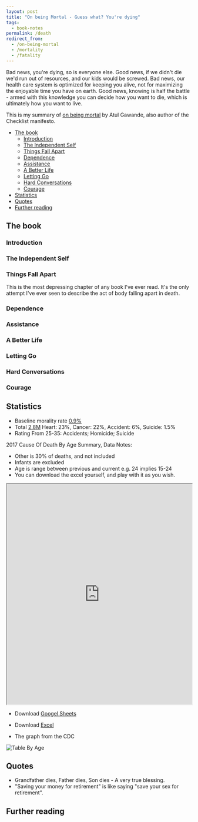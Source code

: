 ```yaml
---
layout: post
title: "On being Mortal - Guess what? You're dying"
tags:
  - book-notes
permalink: /death
redirect_from:
  - /on-being-mortal
  - /mortality
  - /fatality
---
```


Bad news, you're dying, so is everyone else. Good news, if we didn't die we'd run out of resources, and our kids would be screwed. Bad news, our health care system is optimized for keeping you alive, not for maximizing the enjoyable time you have on earth. Good news, knowing is half the battle - armed with this knowledge you can decide how you want to die, which is ultimately how you want to live.

This is my summary of [on being mortal](https://www.amazon.com/Being-Mortal-Medicine-What-Matters-ebook/dp/B00JCW0BCY) by Atul Gawande, also author of the Checklist manifesto.

<!-- prettier-ignore-start -->
<!-- vim-markdown-toc GFM -->

- [The book](#the-book)
    - [Introduction](#introduction)
    - [The Independent Self](#the-independent-self)
    - [Things Fall Apart](#things-fall-apart)
    - [Dependence](#dependence)
    - [Assistance](#assistance)
    - [A Better Life](#a-better-life)
    - [Letting Go](#letting-go)
    - [Hard Conversations](#hard-conversations)
    - [Courage](#courage)
- [Statistics](#statistics)
- [Quotes](#quotes)
- [Further reading](#further-reading)

<!-- vim-markdown-toc -->
<!-- prettier-ignore-end -->

## The book

### Introduction

### The Independent Self

### Things Fall Apart

This is the most depressing chapter of any book I've ever read. It's the only attempt I've ever seen to describe the act of body falling apart in death.

### Dependence

### Assistance

### A Better Life

### Letting Go

### Hard Conversations

### Courage

## Statistics

- Baseline morality rate [0.9%](https://www.macrotrends.net/countries/USA/united-states/death-rate)
- Total [2.8M](https://www.cdc.gov/nchs/data/nvsr/nvsr68/nvsr68_06-508.pdf) Heart: 23%, Cancer: 22%, Accident: 6%, Suicide: 1.5%
- Rating From 25-35: Accidents; Homicide; Suicide

<!-- paragraph is styled correctly-->

2017 Cause Of Death By Age Summary, Data Notes:

- Other is 30% of deaths, and not included
- Infants are excluded
- Age is range between previous and current e.g. 24 implies 15-24
- You can download the excel yourself, and play with it as you wish.

<p>
<iframe src="https://docs.google.com/spreadsheets/d/e/2PACX-1vSAhgOtBkSFTNbzsiGpmohCFpTa1Jm_TfXVHsDp84FnRX33pSi8ycwI9YNPoxSuasV7p2w33a_LIPEU/pubhtml?widget=true&amp;headers=false"
style="position: relative; height: 600px; width: 100%;"
></iframe>
</p>

- Download [Googel Sheets](https://docs.google.com/spreadsheets/d/e/2PACX-1vSAhgOtBkSFTNbzsiGpmohCFpTa1Jm_TfXVHsDp84FnRX33pSi8ycwI9YNPoxSuasV7p2w33a_LIPEU/pubhtml)
- Download [Excel](https://1drv.ms/x/s!Ap6_JgmVeSWShucCfjXvgzVyAeRA8A?e=QXhv3o)

- The graph from the CDC

![Table By Age](https://www.cdc.gov/injury/images/lc-charts/leading_causes_of_death_by_age_group_2017_1100w850h.jpg)

## Quotes

- Grandfather dies, Father dies, Son dies - A very true blessing.
- "Saving your money for retirement" is like saying "save your sex for retirement".

## Further reading
